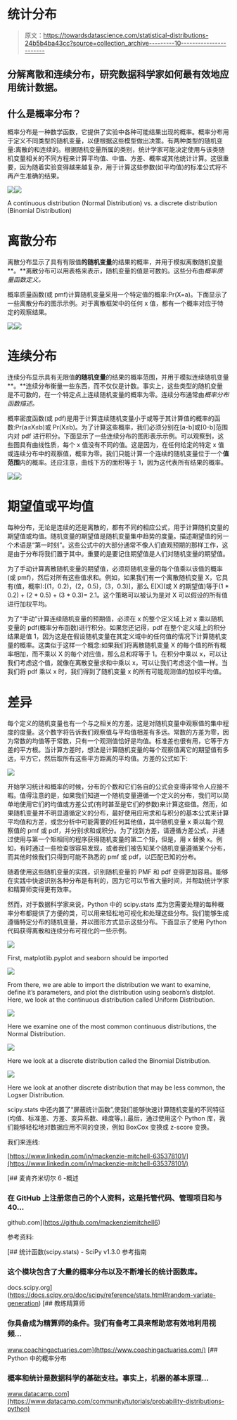 # 统计分布

> 原文：<https://towardsdatascience.com/statistical-distributions-24b5b4ba43cc?source=collection_archive---------10----------------------->

## 分解离散和连续分布，研究数据科学家如何最有效地应用统计数据。

## 什么是概率分布？

概率分布是一种数学函数，它提供了实验中各种可能结果出现的概率。概率分布用于定义不同类型的随机变量，以便根据这些模型做出决策。有两种类型的随机变量:离散的和连续的。根据随机变量所属的类别，统计学家可能决定使用与该类随机变量相关的不同方程来计算平均值、中值、方差、概率或其他统计计算。这很重要，因为随着实验变得越来越复杂，用于计算这些参数(如平均值)的标准公式将不再产生准确的结果。

![](img/a719a71a67ef3b98332f1caee74ed1b9.png)![](img/632a3f6106663c5b2e86dc4fca831b90.png)

A continuous distribution (Normal Distribution) vs. a discrete distribution (Binomial Distribution)

# 离散分布

离散分布显示了具有有限值**的随机变量**的结果的概率，并用于模拟离散随机变量**。**离散分布可以用表格来表示，随机变量的值是可数的。这些分布由*概率质量函数定义。*

概率质量函数(或 pmf)计算随机变量采用一个特定值的概率:Pr(X=a)。下面显示了一些离散分布的图示示例。对于离散框架中的任何 x 值，都有一个概率对应于特定的观察结果。

![](img/391a42593a76dc9414ba1add11f4e4a8.png)![](img/01180dd7bd3827981606a35d7fad3fd8.png)

# 连续分布

连续分布显示具有无限值**的随机变量**的结果的概率范围，并用于模拟连续随机变量**。**连续分布衡量一些东西，而不仅仅是计数。事实上，这些类型的随机变量是不可数的，在一个特定点上连续随机变量的概率为零。连续分布通常由*概率分布函数描述。*

概率密度函数(或 pdf)是用于计算连续随机变量小于或等于其计算值的概率的函数:Pr(a≤X≤b)或 Pr(X≤b)。为了计算这些概率，我们必须分别在[a-b]或[0-b]范围内对 pdf 进行积分。下面显示了一些连续分布的图形表示示例。可以观察到，这些图具有曲线性质，每个 x 值没有不同的值。这是因为，在任何给定的特定 x 值或连续分布中的观察值，概率为零。我们只能计算一个连续的随机变量位于一个**值范围**内的概率。还应注意，曲线下方的面积等于 1，因为这代表所有结果的概率。

![](img/c03c434d05b6000f2a56f6af6486d5af.png)![](img/3df5837f3bcb2b472028853e34f5c165.png)

# 期望值或平均值

每种分布，无论是连续的还是离散的，都有不同的相应公式，用于计算随机变量的期望值或均值。随机变量的期望值是随机变量集中趋势的度量。描述期望值的另一个术语是“第一时刻”。这些公式中的大部分通常不像人们直观预期的那样工作，这是由于分布将我们置于其中。重要的是要记住期望值是人们对随机变量的期望值。

为了手动计算离散随机变量的期望值，必须将随机变量的每个值乘以该值的概率(或 pmf)，然后对所有这些值求和。例如，如果我们有一个离散随机变量 X，它具有(值，概率):[(1，0.2)，(2，0.5)，(3，0.3)]，那么 E[X](或 X 的期望值)等于(1 * 0.2) + (2 * 0.5) + (3 * 0.3)= 2.1。这个策略可以被认为是对 X 可以假设的所有值进行加权平均。

为了“手动”计算连续随机变量的预期值，必须在 x 的整个定义域上对 x 乘以随机变量的 pdf(概率分布函数)进行积分。如果您还记得，pdf 在整个定义域上的积分结果是值 1，因为这是在假设随机变量在其定义域中的任何值的情况下计算随机变量的概率。这类似于这样一个概念:如果我们将离散随机变量 X 的每个值的所有概率相加，而不乘以 X 的每个对应值，那么总和将等于 1。在积分中乘以 x，可以让我们考虑这个值，就像在离散变量求和中乘以 x，可以让我们考虑这个值一样。当我们将 pdf 乘以 x 时，我们得到了随机变量 x 的所有可能观测值的加权平均值。

# 差异

每个定义的随机变量也有一个与之相关的方差。这是对随机变量中观察值的集中程度的度量。这个数字将告诉我们观察值与平均值相差有多远。常数的方差为零，因为常数的均值等于常数，只有一个观测值恰好是均值。标准差也很有用，它等于方差的平方根。当计算方差时，想法是计算随机变量的每个观察值离它的期望值有多远，平方它，然后取所有这些平方距离的平均值。方差的公式如下:

![](img/6431ce0a602597ab3098f516f07e2b6f.png)

开始学习统计和概率的时候，分布的个数和它们各自的公式会变得非常令人应接不暇。值得注意的是，如果我们知道一个随机变量遵循一个定义的分布，我们可以简单地使用它们的均值或方差公式(有时甚至是它们的参数)来计算这些值。然而，如果随机变量并不明显遵循定义的分布，最好使用应用求和与积分的基本公式来计算平均值和方差，或您分析中可能需要的任何其他值，其中随机变量 x 乘以每个观察值的 pmf 或 pdf，并分别求和或积分。为了找到方差，请遵循方差公式，并通过使用与第一个矩相同的程序获得随机变量的第二个矩，但是，用 x 替换 x。例如，有时通过一些检查很容易发现，或者我们被告知某个随机变量遵循某个分布，而其他时候我们只得到可能不熟悉的 pmf 或 pdf，以匹配已知的分布。

随着使用这些随机变量的实践，识别随机变量的 PMF 和 pdf 变得更加容易。能够在实践中快速识别各种分布是有利的，因为它可以节省大量时间，并帮助统计学家和精算师变得更有效率。

然而，对于数据科学家来说，Python 中的 scipy.stats 库为您需要处理的每种概率分布都提供了方便的类，可以用来轻松地可视化和处理这些分布。我们能够生成遵循特定分布的随机变量，并以图形方式显示这些分布。下面显示了使用 Python 代码获得离散和连续分布可视化的一些示例。

![](img/58e61f5d7dc68a7a29a779c798300bec.png)

First, matplotlib.pyplot and seaborn should be imported

![](img/ba24b88d3d68c16f47778bd3ae22b25a.png)

From there, we are able to import the distribution we want to examine, define it’s parameters, and plot the distribution using seaborn’s distplot. Here, we look at the continuous distribution called Uniform Distribution.

![](img/a4d5e6240cb39cdfddf60dc8f84e1b06.png)

Here we examine one of the most common continuous distributions, the Normal Distribution.

![](img/1c1e7804037c774d1376b50ebc543cd2.png)

Here we look at a discrete distribution called the Binomial Distribution.

![](img/db189e2ced099e002e445656fb9794a7.png)

Here we look at another discrete distribution that may be less common, the Logser Distribution.

scipy.stats 中还内置了“屏蔽统计函数”,使我们能够快速计算随机变量的不同特征(均值、标准差、方差、变异系数、峰度等。).最后，通过使用这个 Python 库，我们能够轻松地对数据应用不同的变换，例如 BoxCox 变换或 z-score 变换。

我们来连线:

[https://www.linkedin.com/in/mackenzie-mitchell-635378101/](https://www.linkedin.com/in/mackenzie-mitchell-635378101/)

[](https://github.com/mackenziemitchell6) [## 麦肯齐米切尔 6 -概述

### 在 GitHub 上注册您自己的个人资料，这是托管代码、管理项目和与 40…

github.com](https://github.com/mackenziemitchell6) 

参考资料:

 [## 统计函数(scipy.stats) - SciPy v1.3.0 参考指南

### 这个模块包含了大量的概率分布以及不断增长的统计函数库。

docs.scipy.org](https://docs.scipy.org/doc/scipy/reference/stats.html#random-variate-generation) [](https://www.coachingactuaries.com/) [## 教练精算师

### 你具备成为精算师的条件。我们有备考工具来帮助您有效地利用视频…

www.coachingactuaries.com](https://www.coachingactuaries.com/) [](https://www.datacamp.com/community/tutorials/probability-distributions-python) [## Python 中的概率分布

### 概率和统计是数据科学的基础支柱。事实上，机器的基本原理…

www.datacamp.com](https://www.datacamp.com/community/tutorials/probability-distributions-python)